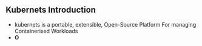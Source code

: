 ## Kubernets Introduction
* kubernets is a portable, extensible, Open-Source Platform For managing Containerixed Workloads
* **O**
